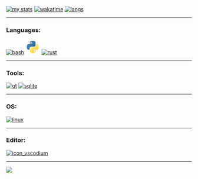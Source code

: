 <a href="https://github.com/UnknownSuperficialNight"><img alt="my stats" align="center" height=200 width="50%" src="https://github-readme-stats.vercel.app/api?username=UnknownSuperficialNight&show_icons=true&theme=neon&locale=en&hide_border=true"/></a>
<a href="https://github.com/UnknownSuperficialNight"><img alt="wakatime" align="center" height=200 width="46%" src="https://github-readme-stats.vercel.app/api/wakatime?username=SuperficialNight&theme=codeSTACKr&custom_title=Time%20Spent:&line_height=10&langs_count=10&bg_color=60,581845,7986cb"/></a>
<a href="https://github.com/UnknownSuperficialNight"><img alt="langs" align="center"  width="425" src="https://github-readme-stats.vercel.app/api/top-langs/?username=UnknownSuperficialNight&show_icons=true&theme=blue_navy&layout=donut&hide_border=true"/></a>

<hr/>

<h3 align="left">Languages:</h3>
<div class="language-list">
<a href="https://www.gnu.org/software/bash" target="_blank" rel="noreferrer"><img src="https://github.com/odb/official-bash-logo/blob/master/assets/Logos/Icons/SVG/48x48_white.svg" alt="bash" width="40" height="40"/></a>
<a href="https://www.python.org" target="_blank" rel="noreferrer"><img src="https://raw.githubusercontent.com/devicons/devicon/master/icons/python/python-original.svg" alt="python" width="40" height="40"/></a>
<a href="https://www.rust-lang.org" target="_blank" rel="noreferrer"><img src="https://www.rust-lang.org/static/images/rust-logo-blk.svg" alt="rust" width="40" height="40"/></a>
</div>

<hr/>

<h3 align="left">Tools:</h3>
<div class="Tools-list">
<a href="https://www.qt.io/" target="_blank" rel="noreferrer"><img src="https://upload.wikimedia.org/wikipedia/commons/0/0b/Qt_logo_2016.svg" alt="qt" width="40" height="40"/></a>
<a href="https://www.sqlite.org/" target="_blank" rel="noreferrer"><img src="https://www.vectorlogo.zone/logos/sqlite/sqlite-icon.svg" alt="sqlite" width="40" height="40"/></a>
</div>

<hr/>

<h3 align="left">OS:</h3>

<div class="OS">
<a href="https://www.linux.org/" target="_blank" rel="noreferrer"><img src="https://upload.wikimedia.org/wikipedia/commons/thumb/3/35/Tux.svg/150px-Tux.svg.png" alt="linux" width="40" height="40"/></a>

<hr/>

<h3 align="left">Editor:</h3>
<a href="https://vscodium.com">
<img alt="icon_vscodium" align="bottom" src="https://img.shields.io/badge/VSCodium-00ff00?style=for-the-badge&logo=vscodium&logoColor=2F80ED&labelColor=000000&color=708090&link=https%3A%2F%2Fvscodium.com"/></a>
<hr/>
<a href="https://github.com/UnknownSuperficialNight"><img src="https://profile-counter.glitch.me/UnknownSuperficialNight/count.svg"/></a>
